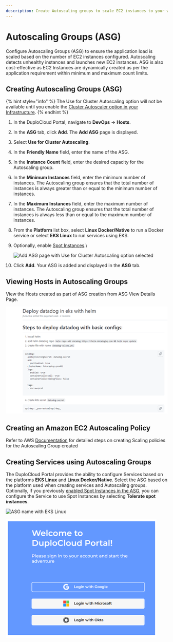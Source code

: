 ```yaml
---
description: Create Autoscaling groups to scale EC2 instances to your workload
---
```


# Autoscaling Groups (ASG)

Configure Autoscaling Groups (ASG) to ensure the application load is scaled based on the number of EC2 instances configured. Autoscaling detects unhealthy instances and launches new EC2 instances. ASG is also cost-effective as EC2 Instances are dynamically created as per the application requirement within minimum and maximum count limits.&#x20;

## Creating Autoscaling Groups (ASG)

{% hint style="info" %}
The Use for Cluster Autoscaling option will not be available until you enable the [Cluster Autoscaler option in your Infrastructure](auto-scaling-groups.md#configuring-cluster-autoscaler-for-your-infrastructure).
{% endhint %}

1. In the DuploCloud Portal, navigate to **DevOps** -> **Hosts**.
2. In the **ASG** tab, click **Add**. The **Add ASG** page is displayed.
3. Select **Use for Cluster Autoscaling**.
4. In the **Friendly Name** field, enter the name of the ASG.
5. In the **Instance Count** field, enter the desired capacity for the Autoscaling group.
6. In the **Minimum Instances** field, enter the minimum number of instances. The Autoscaling group ensures that the total number of instances is always greater than or equal to the minimum number of instances.
7. In the **Maximum Instances** field, enter the maximum number of instances. The Autoscaling group ensures that the total number of instances is always less than or equal to the maximum number of instances.
8. From the **Platform** list box, select **Linux Docker/Native** to run a Docker service or select **EKS Linux** to run services using EKS.
9.  Optionally, enable [Spot Instances](../hosts-vms/auto-scaling/auto-scaling-groups/spot-instances.md#enabling-spot-instances-when-creating-autoscaling-groups).\


    ![Add ASG page with Use for Cluster Autoscaling option selected](<../../../.gitbook/assets/image (22) (1).png>)
10. Click **Add**. Your ASG is added and displayed in the **ASG** tab.

## Viewing Hosts in Autoscaling Groups

View the Hosts created as part of ASG creation from ASG View Details Page.

![Hosts tab on the ASG page](<../../../.gitbook/assets/image (11) (1).png>)

## **Creating an Amazon EC2 Autoscaling Policy**

Refer to AWS [Documentation](https://docs.aws.amazon.com/autoscaling/ec2/userguide/as-scale-based-on-demand.html#as-how-scaling-policies-work) for detailed steps on creating Scaling policies for the Autoscaling Group created

## **Creating Services using Autoscaling Groups**

The DuploCloud Portal provides the ability to configure Services based on the platforms **EKS Linux** and **Linux Docker/Native**.  Select the ASG based on the platform used when creating services and Autoscaling groups. Optionally, if you previously [enabled Spot Instances in the ASG](../hosts-vms/auto-scaling/auto-scaling-groups/spot-instances.md#enabling-spot-instances-when-creating-autoscaling-groups), you can configure the Service to use Spot Instances by selecting **Tolerate spot instances**.&#x20;

![ASG name with EKS Linux](<../../../.gitbook/assets/image (17) (1).png>)

![ASG name using Linux Docker/Native](<../../../.gitbook/assets/image (13) (1).png>)
